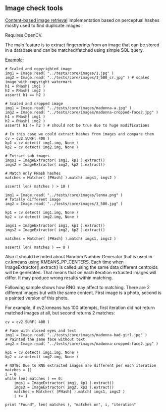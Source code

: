 Image check tools
-----------------

[Content-based image retrieval](http://en.wikipedia.org/wiki/Content-based_image_retrieval) implementation based on perceptual hashes mostly used to find duplicate images.

Requires OpenCV.

The main feature is to extract fingerprints from an image that can be stored in a database and can be matched/fetched using simple SQL query.

[Example](https://github.com/valbok/img.chk/blob/master/bin/example.py):

    # Scaled and copyrighted image
    img1 = Image.read( "../tests/core/images/1.jpg" )
    img2 = Image.read( "../tests/core/images/1_500_cr.jpg" ) # scaled image with copyright watermark
    h1 = PHash( img1 )
    h2 = PHash( img2 )
    assert( h1 == h2 )

    # Scaled and cropped image
    img1 = Image.read( "../tests/core/images/madonna-a.jpg" )
    img2 = Image.read( "../tests/core/images/madonna-cropped-face2.jpg" )
    h1 = PHash( img1 )
    h2 = PHash( img2 )
    assert( h1 != h2 ) # should not be true due to huge modifications

    # In this case we could extract hashes from images and compare them
    cv = cv2.SURF( 400 )
    kp1 = cv.detect( img1.img, None )
    kp2 = cv.detect( img2.img, None )

    # Extract sub images
    imgs1 = ImageExtractor( img1, kp1 ).extract()
    imgs2 = ImageExtractor( img2, kp2 ).extract()

    # Match only PHash hashes
    matches = Matcher( [PHash] ).match( imgs1, imgs2 )

    assert( len( matches ) > 10 )

    img1 = Image.read( "../tests/core/images/lenna.png" )
    # Totally different image
    img2 = Image.read( "../tests/core/images/3_500.jpg" )

    kp1 = cv.detect( img1.img, None )
    kp2 = cv.detect( img2.img, None )

    imgs1 = ImageExtractor( img1, kp1 ).extract()
    imgs2 = ImageExtractor( img2, kp2 ).extract()

    matches = Matcher( [PHash] ).match( imgs1, imgs2 )

    assert( len( matches ) == 0 )

Also it should be noted about Random Number Generator that is used in cv.kmeans using KMEANS_PP_CENTERS.
Each time when ImageExtractor().extract() is called using the same data different centroids will be generated.
That means that on each iteration extracted images will differ. It may produce wrong results within matching.

Following sample shows how RNG may affect to matching.
There are 2 different images but with the same content. First image is a photo, second is a painted version of this photo.

For example, if cv2.kmeans has 100 attempts, first iteration did not return matched images at all,
but second returns 2 matches:

    cv = cv2.SURF( 400 )

    # Face with closed eyes and text
    img1 = Image.read( "../tests/core/images/madonna-bad-girl.jpg" )
    # Painted the same face without text
    img2 = Image.read( "../tests/core/images/madonna-cropped-face2.jpg" )

    kp1 = cv.detect( img1.img, None )
    kp2 = cv.detect( img2.img, None )

    # NOTE: Due to RNG extracted images are different per each iteration
    matches = []
    i = 0
    while len( matches ) == 0:
        imgs1 = ImageExtractor( img1, kp1 ).extract()
        imgs2 = ImageExtractor( img2, kp2 ).extract()
        matches = Matcher( [PHash] ).match( imgs1, imgs2 )
        i += 1

    print "Found", len( matches ), "matches on", i, "iteration"



